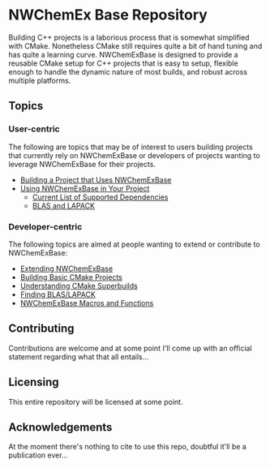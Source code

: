 NWChemEx Base Repository
==============================

Building C++ projects is a laborious process that is somewhat simplified with
CMake.  Nonetheless CMake still requires quite a bit of hand tuning and has
quite a learning curve.  NWChemExBase is designed to provide a reusable CMake 
setup for C++ projects that is easy to setup, flexible enough to handle 
the dynamic nature of most builds, and robust across multiple platforms.

Topics
------

### User-centric

The following are topics that may be of interest to users building projects 
that currently rely on NWChemExBase or developers of projects wanting to 
leverage NWChemExBase for their projects.  

- [Building a Project that Uses NWChemExBase](dox/Building.md)
- [Using NWChemExBase in Your Project](dox/QuickStart.md)
  - [Current List of Supported Dependencies](dox/SupportedDependencies.md)
  - [BLAS and LAPACK](dox/SoYouWannaFindBLAS.md)

### Developer-centric

The following topics are aimed at people wanting to extend or 
contribute to NWChemExBase:

- [Extending NWChemExBase](dox/ExtendingNWChemExBase.md)
- [Building Basic CMake Projects](dox/BuildBasics.md)
- [Understanding CMake Superbuilds](dox/CMakeSuperBuild.md)
- [Finding BLAS/LAPACK](dox/SoYouWannaFindBLAS.md)
- [NWChemExBase Macros and Functions](dox/MacroDocumentation.md)


Contributing
------------

Contributions are welcome and at some point I'll come up with an official 
statement regarding what that all entails...

Licensing
---------

This entire repository will be licensed at some point.

Acknowledgements
----------------

At the moment there's nothing to cite to use this repo, doubtful it'll be a 
publication ever...
